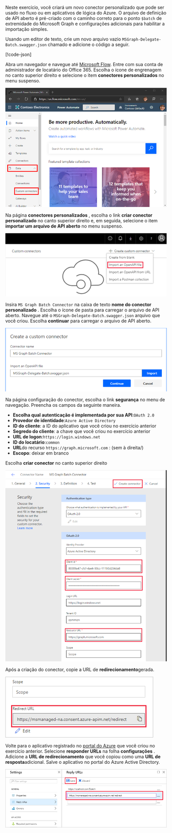 <!-- markdownlint-disable MD002 MD041 -->

Neste exercício, você criará um novo conector personalizado que pode ser usado no fluxo ou em aplicativos de lógica do Azure. O arquivo de definição de API aberto é pré-criado com o caminho correto para o ponto `$batch` de extremidade do Microsoft Graph e configurações adicionais para habilitar a importação simples.

Usando um editor de texto, crie um novo arquivo vazio `MSGraph-Delegate-Batch.swagger.json` chamado e adicione o código a seguir.

[!code-json[](../LabFiles/MSGraph-Delegate-Batch.swagger.json)]

Abra um navegador e navegue até [Microsoft Flow](https://flow.microsoft.com). Entre com sua conta de administrador de locatário do Office 365. Escolha o ícone de engrenagem no canto superior direito e selecione o item **conectores personalizados** no menu suspenso.

![Uma captura de tela do menu suspenso no Microsoft Flow](./images/flow-conn1.png)

Na página **conectores personalizados** , escolha o link **criar conector personalizado** no canto superior direito e, em seguida, selecione o item **importar um arquivo de API aberto** no menu suspenso.

 ![Uma captura de tela do menu suspenso criar conector personalizado no Microsoft Flow](./images/flow-conn2.png)

Insira `MS Graph Batch Connector` na caixa de texto **nome do conector personalizado** . Escolha o ícone de pasta para carregar o arquivo de API aberto. Navegue até o `MSGraph-Delegate-Batch.swagger.json` arquivo que você criou. Escolha **continuar** para carregar o arquivo de API aberto.

 ![Uma captura de tela da caixa de diálogo Criar conector personalizado](./images/flow-conn3.png)

Na página configuração do conector, escolha o link **segurança** no menu de navegação. Preencha os campos da seguinte maneira.

- **Escolha qual autenticação é implementada por sua API**:`OAuth 2.0`
- **Provedor de identidade**:`Azure Active Directory`
- **ID do cliente**: a ID do aplicativo que você criou no exercício anterior
- **Segredo do cliente**: a chave que você criou no exercício anterior
- **URL de logon**:`https://login.windows.net`
- **ID do locatário**:`common`
- **URL**do recurso `https://graph.microsoft.com` : (sem à direita/)
- **Escopo**: deixar em branco

Escolha **criar conector** no canto superior direito

![Uma captura de tela da guia Segurança na configuração do conector](./images/flow-conn4.png)

Após a criação do conector, copie a URL de **redirecionamento**gerada.

![Uma captura de tela da URL de redirecionamento gerada](./images/flow-conn5.png)

Volte para o aplicativo registrado no [portal do Azure](https://aad.portal.azure.com) que você criou no exercício anterior. Selecione **responder URLs** na folha **configurações** . Adicione a **URL de redirecionamento** que você copiou como uma **URL de resposta**adicional. Salve o aplicativo no portal do Azure Active Directory.

![Uma captura de tela da lâmina URLs de resposta no portal do Azure](./images/flow-conn6.png)

